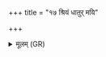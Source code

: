 +++
title = "१७ श्रियं धातुर् मयि"

+++
<details><summary>मूलम् (GR)</summary>

श्रियं धातुर् मयि धेहि +++(Bhatt. dhātar)+++  
श्रिया माधिपतिं कृणु ।  
विशाम् ईशानो मघवान्  
इन्द्रो मा यशसा नयत् ॥
</details>